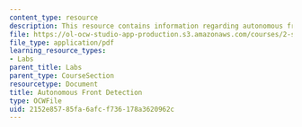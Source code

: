 ```yaml
---
content_type: resource
description: This resource contains information regarding autonomous front detection.
file: https://ol-ocw-studio-app-production.s3.amazonaws.com/courses/2-s998-marine-autonomy-sensing-and-communications-spring-2012/2152e85785fa6afcf736178a3620962c_MIT2_S998S12_Lab15.pdf
file_type: application/pdf
learning_resource_types:
- Labs
parent_title: Labs
parent_type: CourseSection
resourcetype: Document
title: Autonomous Front Detection
type: OCWFile
uid: 2152e857-85fa-6afc-f736-178a3620962c
---
```

